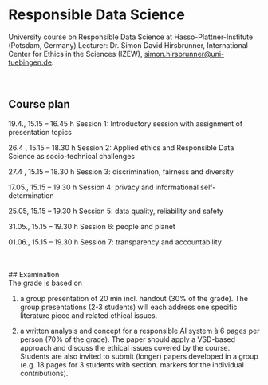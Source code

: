 # Responsible Data Science
University course on Responsible Data Science at Hasso-Plattner-Institute (Potsdam, Germany)
Lecturer: Dr. Simon David Hirsbrunner, International Center for Ethics in the Sciences (IZEW), simon.hirsbrunner@uni-tuebingen.de.   
<br>
<br>

## Course plan

19.4., 15.15 – 16.45 h
Session 1: Introductory session with assignment of presentation topics 

26.4 , 15.15 – 18.30 h
Session 2: Applied ethics and Responsible Data Science as socio-technical challenges

27.4 , 15.15 – 18.30 h
Session 3: discrimination, fairness and diversity 

17.05., 15.15 – 19.30 h
Session 4: privacy and informational self-determination

25.05, 15.15 – 19.30 h
Session 5: data quality, reliability and safety 

31.05., 15.15 – 19.30 h
Session 6: people and planet

01.06., 15.15 – 19.30 h
Session 7: transparency and accountability

<br>
<br>
## Examination
<br>
The grade is based on 

1. a group presentation of 20 min incl. handout (30% of the grade). The group presentations (2-3 students) will each address one specific literature piece and related ethical issues. 

2. a written analysis and concept for a responsible AI system à 6 pages per person (70% of the grade). The paper should apply a VSD-based approach and discuss the ethical issues covered by the course. Students are also invited to submit (longer) papers developed in a group (e.g. 18 pages for 3 students with section. markers for the individual contributions).
